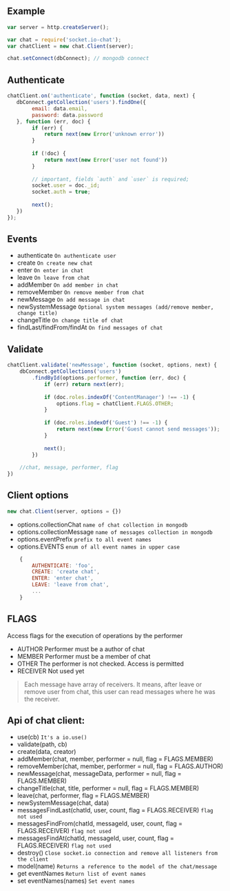 ## Example

```javascript
var server = http.createServer();

var chat = require('socket.io-chat');
var chatClient = new chat.Client(server);

chat.setConnect(dbConnect); // mongodb connect
```

## Authenticate

```javascript
chatClient.on('authenticate', function (socket, data, next) {
   dbConnect.getCollection('users').findOne({
        email: data.email,
        password: data.password
   }, function (err, doc) {
        if (err) { 
            return next(new Error('unknown error'))
        }
        
        if (!doc) {
            return next(new Error('user not found'))
        }
        
        // important, fields `auth` and `user` is required;        
        socket.user = doc._id;
        socket.auth = true;
        
        next();
   })
});
```

## Events

* authenticate
    `On authenticate user`
* create
    `On create new chat`
* enter
    `On enter in chat`
* leave
    `On leave from chat`
* addMember
    `On add member in chat`
* removeMember
    `On remove member from chat`
* newMessage
    `On add message in chat`
* newSystemMessage
    `Optional system messages (add/remove member, change title)`
* changeTitle
    `On change title of chat`
* findLast/findFrom/findAt
    `On find messages of chat`
    
## Validate

```javascript
chatClient.validate('newMessage', function (socket, options, next) {
    dbConnect.getCollections('users')
        .findById(options.performer, function (err, doc) {
            if (err) return next(err);
            
            if (doc.roles.indexOf('ContentManager') !== -1) {
                options.flag = chatClient.FLAGS.OTHER;
            }
            
            if (doc.roles.indexOf('Guest') !== -1) {
                return next(new Error('Guest cannot send messages'));
            }
            
            next();
        }) 
    
    //chat, message, performer, flag
})
```
## Client options

```javascript
new chat.Client(server, options = {})
```

* options.collectionChat
    `name of chat collection in mongodb`
* options.collectionMessage
    `name of messages collection in mongodb`
* options.eventPrefix
    `prefix to all event names`
* options.EVENTS
    `enum of all event names in upper case`
```javascript
    {
        AUTHENTICATE: 'foo',
        CREATE: 'create chat',
        ENTER: 'enter chat',
        LEAVE: 'leave from chat',
        ...
    }
```

## FLAGS

Access flags for the execution of operations by the performer

* AUTHOR
    Performer must be a author of chat
* MEMBER
    Performer must be a member of chat
* OTHER
    The performer is not checked. Access is permitted
* RECEIVER
    Not used yet

> Each message have array of receivers. It means, after leave or remove user from chat, this user can read messages 
> where he was the receiver.

## Api of chat client:

* use(cb)
    `It's a io.use()`
* validate(path, cb)
* create(data, creator)
* addMember(chat, member, performer = null, flag = FLAGS.MEMBER)
* removeMember(chat, member, performer = null, flag = FLAGS.AUTHOR)
* newMessage(chat, messageData, performer = null, flag = FLAGS.MEMBER)
* changeTitle(chat, title, performer = null, flag = FLAGS.MEMBER)
* leave(chat, performer, flag = FLAGS.MEMBER)
* newSystemMessage(chat, data)
* messagesFindLast(chatId, user, count, flag = FLAGS.RECEIVER) `flag not used`
* messagesFindFrom(chatId, messageId, user, count, flag = FLAGS.RECEIVER) `flag not used`
* messagesFindAt(chatId, messageId, user, count, flag = FLAGS.RECEIVER) `flag not used`
* destroy()
    `Close socket.io connection and remove all listeners from the client`
* model(name)
    `Returns a reference to the model of the chat/message`
* get eventNames
    `Return list of event names`
* set eventNames(names)
    `Set event names`
